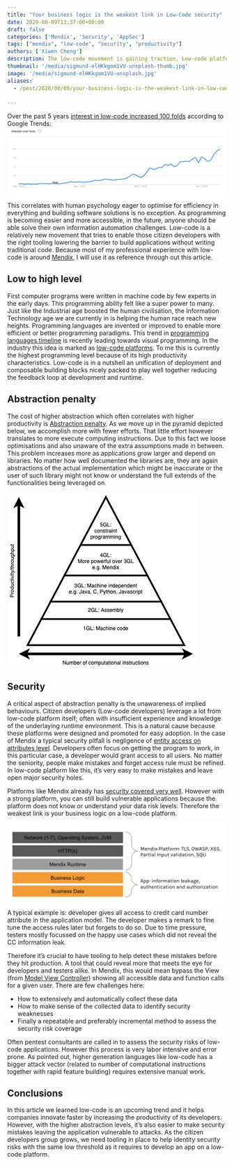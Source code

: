 ```yaml
---
title: "Your business logic is the weakest link in Low-Code security"
date: 2020-08-09T13:37:00+00:00
draft: false
categories: ['Mendix', 'Security', 'AppSec']
tags: ["mendix", "low-code", "security", "productivity"]
authors: ['Xiwen Cheng']
description: The low-code movement is gaining traction. Low-code platforms enable citizen developers to create applications that solves real world challenges. However these applications are at risk due to weak security or inadequate data handling logics.
thumbnail: '/media/sigmund-elHKkgom1VU-unsplash-thumb.jpg'
image: '/media/sigmund-elHKkgom1VU-unsplash.jpg'
aliases:
  - /post/2020/08/09/your-business-logic-is-the-weakest-link-in-low-code-security/

---
```


Over the past 5 years [interest in low-code increased 100 folds](https://trends.google.com/trends/explore?date=2015-01-01%202020-08-02&q=%2Fg%2F11c6cx4nrr) according to Google Trends:
![Low-code development trends](/media/low-code-trends.png)
This correlates with human psychology eager to optimise for efficiency in everything and building software solutions is no exception. As programming is becoming easier and more accessible, in the future, anyone should be able solve their own information automation challenges. Low-code is a relatively new movement that tries to enable those citizen developers with the right tooling lowering the barrier to build applications without writing traditional code. Because most of my professional experience with low-code is around [Mendix](https://www.mendix.com), I will use it as reference through out this article.

## Low to high level

First computer programs were written in machine code by few experts in the early days. This programming ability felt like a super power to many. Just like the Industrial age boosted the human civilisation, the Information Technology age we are currently in is helping the human race reach new heights. Programming languages are invented or improved to enable more efficient or better programming paradigms. This trend in [programming languages timeline](https://en.wikipedia.org/wiki/History_of_programming_languages) is recently leading towards visual programming. In the industry this idea is marked as [low-code platforms](https://en.wikipedia.org/wiki/Low-code_development_platform). To me this is currently the highest programming level because of its high productivity characteristics. Low-code is in a nutshell an unification of deployment and composable building blocks nicely packed to play well together reducing the feedback loop at development and runtime.

## Abstraction penalty

The cost of higher abstraction which often correlates with higher productivity is [Abstraction penalty](https://en.wikipedia.org/wiki/High-level_programming_language#Abstraction_penalty). As we move up in the pyramid depicted below, we accomplish more with fewer efforts. That little effort however translates to more execute computing instructions. Due to this fact we loose optimisations and also unaware of the extra assumptions made in between. This problem increases more as applications grow larger and depend on libraries. No matter how well documented the libraries are, they are again abstractions of the actual implementation which might be inaccurate or the user of such library might not know or understand the full extends of the functionalities being leveraged on.

![Higher programming languages result in higher computational instructions count](/media/low-code-productivity-pyramid.png)

## Security

A critical aspect of abstraction penalty is the unawareness of implied behaviours. Citizen developers (Low-code developers) leverage a lot from low-code platform itself; often with insufficient experience and knowledge of the underlaying runtime environment. This is a natural cause because these platforms were designed and promoted  for easy adoption. In the case of Mendix a typical security pitfall is negligence of [entity access on attributes level](https://docs.mendix.com/refguide/access-rules). Developers often focus on getting the program to work, in this particular case, a developer would grant access to all users. No matter the seniority, people make mistakes and forget access rule must be refined. In low-code platform like this, it’s very easy to make mistakes and leave open major security holes.

Platforms like Mendix already has [security covered very well](https://www.mendix.com/evaluation-guide/enterprise-capabilities/security). However with a strong platform, you can still build vulnerable applications because the platform does not know or understand your data risk levels. Therefore the weakest link is your business logic on a low-code platform.

![Business logic is weakest link with Mendix](/media/low-code-mendix-security.png)

A typical example is: developer gives all access to credit card number attribute in the application model. The developer makes a remark to fine tune the access rules later but forgets to do so. Due to time pressure, testers mostly focussed on the happy use cases which did not reveal the CC information leak.

Therefore it’s crucial to have tooling to help detect these mistakes before they hit production. A tool that could reveal more that meets the eye for developers and testers alike. In Mendix, this would mean bypass the View (from [Model View Controller](https://en.wikipedia.org/wiki/Model%E2%80%93view%E2%80%93controller)) showing all accessible data and function calls for a given user. There are few challenges here:
- How to extensively and automatically collect these data
- How to make sense of the collected data to identify security weaknesses
- Finally a repeatable and preferably incremental method to assess the security risk coverage

Often pentest consultants are called in to assess the security risks of low-code applications. However this process is very labor intensive and error prone. As pointed out, higher generation languages like low-code has a bigger attack vector (related to number of computational instructions together with rapid feature building) requires extensive manual work.

## Conclusions

In this article we learned low-code is an upcoming trend and it helps companies innovate faster by increasing the productivity of its developers. However, with the higher abstraction levels, it’s also easier to make security mistakes leaving the application vulnerable to attacks. As the citizen developers group grows, we need tooling in place to help identity security risks with the same low threshold as it requires to develop an app on a low-code platform.
